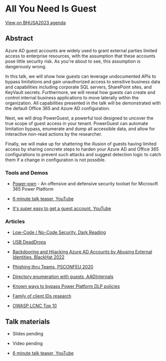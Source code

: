 # All You Need Is Guest

[View on BHUSA2023 agenda](https://www.blackhat.com/us-23/briefings/schedule/index.html#all-you-need-is-guest-32647)

## Abstract

Azure AD guest accounts are widely used to grant external parties limited access to enterprise resources, with the assumption that these accounts pose little security risk. As you're about to see, this assumption is dangerously wrong.

In this talk, we will show how guests can leverage undocumented APIs to bypass limitations and gain unauthorized access to sensitive business data and capabilities including corporate SQL servers, SharePoint sites, and KeyVault secrets. Furthermore, we will reveal how guests can create and control internal business applications to move laterally within the organization. All capabilities presented in the talk will be demonstrated with the default Office 365 and Azure AD configuration.

Next, we will drop PowerGuest, a powerful tool designed to uncover the true scope of guest access in your tenant. PowerGuest can automate limitation bypass, enumerate and dump all accessible data, and allow for interactive non-read actions by the researcher.

Finally, we will make up for shattering the illusion of guests having limited access by sharing concrete steps to harden your Azure AD and Office 365 configurations to prevent such attacks and suggest detection logic to catch them if a change in configuration is not possible.

### Tools and Demos

- [Power-pwn](https://github.com/mbrg/power-pwn) - An offensive and defensive security toolset for Microsoft 365 Power Platform

- [6 minute talk teaser, YouTube](https://www.youtube.com/watch?v=ZuCDzjzT8VM)
 
- [It's super easy to get a guest account, YouTube](https://www.youtube.com/watch?v=rDFZmpNz0RM)

### Articles

- [Low-Code / No-Code Security, Dark Reading](https://www.darkreading.com/author/michael-bargury)

- [USB DeadDrops](https://deaddrops.com)

- [Backdooring and Hijacking Azure AD Accounts by Abusing External Identities, BlackHat 2022](https://www.blackhat.com/us-22/briefings/schedule/#backdooring-and-hijacking-azure-ad-accounts-by-abusing-external-identities-26999)
 
- [Phishing thru Teams, PSCONFEU 2020](youtube.com/watch?v=NN1nIbp-z70)

- [Directory enumeration with guests, AADInternals](aadinternals.com/post/quest_for_guest)

- [Known ways to bypass Power Platform DLP policies](https://www.zenity.io/microsoft-power-platform-dlp-bypass-uncovered-finding-5-parent-and-child-flow-execution/)

- [Family of client IDs research](https://github.com/secureworks/family-of-client-ids-research/)

- [OWASP LCNC Top 10](https://owasp.org/www-project-top-10-low-code-no-code-security-risks/)

## Talk materials

- Slides pending

- Video pending

- [6 minute talk teaser, YouTube](https://www.youtube.com/watch?v=ZuCDzjzT8VM)
